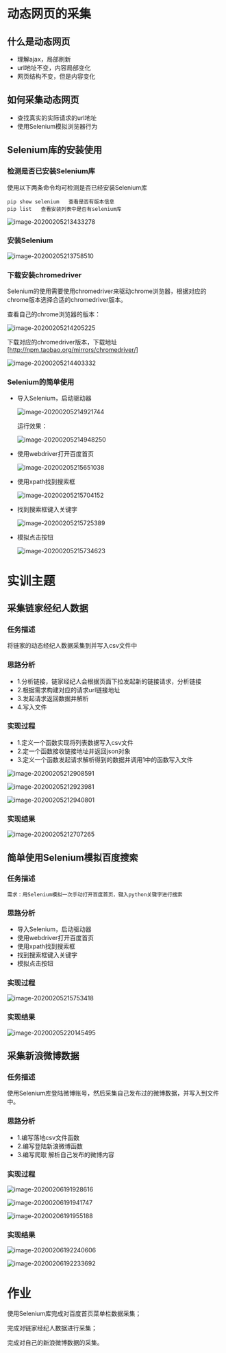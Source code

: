 # 动态网页的采集

## 什么是动态网页

- 理解ajax，局部刷新
- url地址不变，内容局部变化
- 网页结构不变，但是内容变化

## 如何采集动态网页

- 查找真实的实际请求的url地址
- 使用Selenium模拟浏览器行为

## Selenium库的安装使用

### 检测是否已安装Selenium库

使用以下两条命令均可检测是否已经安装Selenium库

```
pip show selenium   查看是否有版本信息
pip list   查看安装列表中是否有selenium库
```



![image-20200205213433278](image-20200205213433278.png)

### 安装Selenium

![image-20200205213758510](image-20200205213758510.png)

### 下载安装chromedriver

Selenium的使用需要使用chromedriver来驱动chrome浏览器，根据对应的chrome版本选择合适的chromedriver版本。

查看自己的chrome浏览器的版本：

![image-20200205214205225](image-20200205214205225.png)

下载对应的chromedriver版本，下载地址[http://npm.taobao.org/mirrors/chromedriver/]

![image-20200205214403332](image-20200205214403332.png)

### Selenium的简单使用

- 导入Selenium，启动驱动器

  ![image-20200205214921744](image-20200205214921744.png)

  运行效果：

  ![image-20200205214948250](image-20200205214948250.png)

- 使用webdriver打开百度首页

  ![image-20200205215651038](image-20200205215651038.png)

- 使用xpath找到搜索框

  ![image-20200205215704152](image-20200205215704152.png)

- 找到搜索框键入关键字

  ![image-20200205215725389](image-20200205215725389.png)

- 模拟点击按钮

  ![image-20200205215734623](image-20200205215734623.png)

# 实训主题

## 采集链家经纪人数据

### 任务描述

将链家的动态经纪人数据采集到并写入csv文件中

### 思路分析

- 1.分析链接，链家经纪人会根据页面下拉发起新的链接请求，分析链接
- 2.根据需求构建对应的请求url链接地址
- 3.发起请求返回数据并解析
- 4.写入文件

### 实现过程

- 1.定义一个函数实现将列表数据写入csv文件
- 2.定一个函数接收链接地址并返回json对象
- 3.定义一个函数发起请求解析得到的数据并调用1中的函数写入文件

![image-20200205212908591](image-20200205212908591.png)

![image-20200205212923981](image-20200205212923981.png)

![image-20200205212940801](image-20200205212940801.png)

### 实现结果

![image-20200205212707265](image-20200205212707265.png)

## 简单使用Selenium模拟百度搜索

### 任务描述

```
需求：用Selenium模拟一次手动打开百度首页，键入python关键字进行搜索
```

### 思路分析

- 导入Selenium，启动驱动器
- 使用webdriver打开百度首页
- 使用xpath找到搜索框
- 找到搜索框键入关键字
- 模拟点击按钮

### 实现过程

![image-20200205215753418](image-20200205215753418.png)

### 实现结果

![image-20200205220145495](image-20200205220145495.png)

## 采集新浪微博数据

### 任务描述

使用Selenium库登陆微博账号，然后采集自己发布过的微博数据，并写入到文件中。

### 思路分析

- 1.编写落地csv文件函数
- 2.编写登陆新浪微博函数
- 3.编写爬取 解析自己发布的微博内容

### 实现过程 

![image-20200206191928616](image-20200206191928616.png)

![image-20200206191941747](image-20200206191941747.png)

![image-20200206191955188](image-20200206191955188.png)

### 实现结果

![image-20200206192240606](image-20200206192240606.png)

![image-20200206192233692](image-20200206192233692.png)

# 作业

使用Selenium库完成对百度首页菜单栏数据采集；

完成对链家经纪人数据进行采集；

完成对自己的新浪微博数据的采集。